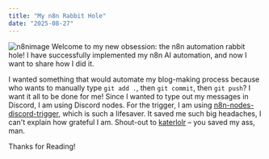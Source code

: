 ```yaml
---
title: "My n8n Rabbit Hole"
date: "2025-08-27"
---
```


![n8nimage](/images/n8n.png)
Welcome to my new obsession: the n8n automation rabbit hole!
I have successfully implemented my n8n AI automation, and now I want to share how I did it.

I wanted something that would automate my blog-making process because who wants to manually type `git add .`, then `git commit`, then `git push`? I want it all to be done for me!
Since I wanted to type out my messages in Discord, I am using Discord nodes. For the trigger, I am using [n8n-nodes-discord-trigger](https://www.npmjs.com/package/n8n-nodes-discord-trigger), which is such a lifesaver. It saved me such big headaches, I can't explain how grateful I am. Shout-out to [katerlolr](https://www.npmjs.com/~katerlolr) – you saved my ass, man.

Thanks for Reading!